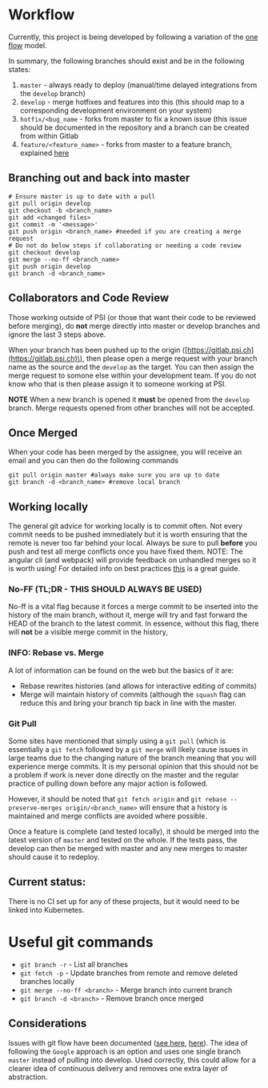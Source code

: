 # Workflow

Currently, this project is being developed by following a variation of the [one flow](http://endoflineblog.com/oneflow-a-git-branching-model-and-workflow) model.

In summary, the following branches should exist and be in the following states:  
1. `master` - always ready to deploy \(manual/time delayed integrations from the `develop` branch\)  
2. `develop` - merge hotfixes and features into this \(this should map to a corresponding development environment on your system\)  
2. `hotfix/<bug_name` - forks from master to fix a known issue \(this issue should be documented in the repository and a branch can be created from within Gitlab  
3. `feature/<feature_name>` - forks from master to a feature branch, explained [here](https://gitlab.psi.ch/help/workflow/workflow.md)

## Branching out and back into master

```
# Ensure master is up to date with a pull
git pull origin develop
git checkout -b <branch_name>
git add <changed files>
git commit -m '<message>'
git push origin <branch_name> #needed if you are creating a merge request
# Do not do below steps if collaborating or needing a code review
git checkout develop 
git merge --no-ff <branch_name>
git push origin develop
git branch -d <branch_name>
```

## Collaborators and Code Review

Those working outside of PSI \(or those that want their code to be reviewed before merging\), do **not** merge directly into master or develop branches and ignore the last 3 steps above.

When your branch has been pushed up to the origin \([https://gitlab.psi.ch](https://gitlab.psi.ch)\), then please open a merge request with your branch name as the source and the `develop` as the target. You can then assign the merge request to somone else within your development team. If you do not know who that is then please assign it to someone working at PSI.

**NOTE** When a new branch is opened it **must** be opened from the `develop` branch. Merge requests opened from other branches will not be accepted.

## Once Merged

When your code has been merged by the assignee, you will receive an email and you can then do the following commands

```
git pull origin master #always make sure you are up to date
git branch -d <branch_name> #remove local branch
```

## Working locally

The general git advice for working locally is to commit often. Not every commit needs to be pushed immediately but it is worth ensuring that the remote is never too far behind your local. Always be sure to pull **before** you push and test all merge conflicts once you have fixed them. NOTE: The angular cli \(and webpack\) will provide feedback on unhandled merges so it is worth using! For detailed info on best practices [this](https://sethrobertson.github.io/GitBestPractices/) is a great guide.

### No-FF \(TL;DR - THIS SHOULD ALWAYS BE USED\)

No-ff is a vital flag because it forces a merge commit to be inserted into the history of the main branch, without it, merge will try and fast forward the HEAD of the branch to the latest commit. In essence, without this flag, there will **not** be a visible merge commit in the history,

### INFO: Rebase vs. Merge

A lot of information can be found on the web but the basics of it are:

* Rebase rewrites histories  \(and allows for interactive editing of commits\)
* Merge will maintain history of commits \(although the `squash` flag can reduce this and bring your branch tip back in line with the master.

### Git Pull

Some sites have mentioned that simply using a `git pull` \(which is essentially a `git fetch` followed by a `git merge` will likely cause issues in large teams due to the changing nature of the branch meaning that you will experience merge commits. It is my personal opinion that this should not be a problem if work is never done directly on the master and the regular practice of pulling down before any major action is followed.

However, it should be noted that `git fetch origin` and `git rebase --preserve-merges origin/<branch_name>` will ensure that a history is maintained and merge conflicts are avoided where possible.

Once a feature is complete \(and tested locally\), it should be merged into the latest version of `master` and tested on the whole. If the tests pass, the develop can then be merged with master and any new merges to master should cause it to redeploy.

## Current status:

There is no CI set up for any of these projects, but it would need to be linked into Kubernetes.

# Useful git commands

* `git branch -r` -  List all branches
* `git fetch -p` -  Update branches from remote and remove deleted branches locally
* `git merge --no-ff <branch>` -  Merge branch into current branch
* `git branch -d <branch>` -  Remove branch once merged 

## Considerations

Issues with git flow have been documented \([see here](https://gitlab.psi.ch/help/workflow/gitlab_flow.md), [here](http://endoflineblog.com/gitflow-considered-harmful)\). The idea of following the `Google` approach is an option and uses one single branch `master` instead of pulling into develop. Used correctly, this could allow for a clearer idea of continuous delivery and removes one extra layer of abstraction.

